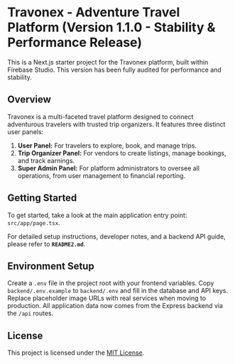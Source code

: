 # Travonex - Adventure Travel Platform (Version 1.1.0 - Stability & Performance Release)

This is a Next.js starter project for the Travonex platform, built within Firebase Studio. This version has been fully audited for performance and stability.

## Overview

Travonex is a multi-faceted travel platform designed to connect adventurous travelers with trusted trip organizers. It features three distinct user panels:

1.  **User Panel:** For travelers to explore, book, and manage trips.
2.  **Trip Organizer Panel:** For vendors to create listings, manage bookings, and track earnings.
3.  **Super Admin Panel:** For platform administrators to oversee all operations, from user management to financial reporting.

## Getting Started

To get started, take a look at the main application entry point: `src/app/page.tsx`.

For detailed setup instructions, developer notes, and a backend API guide, please refer to **`README2.md`**.

## Environment Setup

Create a `.env` file in the project root with your frontend variables. Copy `backend/.env.example` to `backend/.env` and fill in the database and API keys. Replace placeholder image URLs with real services when moving to production. All application data now comes from the Express backend via the `/api` routes.


## License

This project is licensed under the [MIT License](LICENSE).
